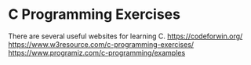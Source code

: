 # C Programming Exercises

There are several useful websites for learning C.
https://codeforwin.org/
https://www.w3resource.com/c-programming-exercises/
https://www.programiz.com/c-programming/examples
